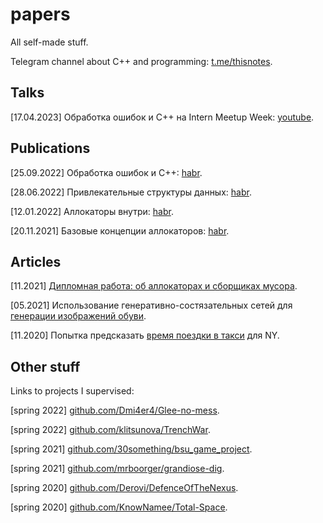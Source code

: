 # papers
All self-made stuff. 

Telegram channel about C++ and programming: [t.me/thisnotes](https://t.me/thisnotes). 

## Talks

[17.04.2023] Обработка ошибок и C++ на Intern Meetup Week: [youtube](https://www.youtube.com/live/5stJKC6UGyI?feature=share&t=532).

## Publications
[25.09.2022] Обработка ошибок и C++: [habr](https://habr.com/ru/post/690038/). 

[28.06.2022] Привлекательные структуры данных: [habr](https://habr.com/ru/post/673776/).

[12.01.2022] Аллокаторы внутри: [habr](https://habr.com/ru/post/645137/).

[20.11.2021] Базовые концепции аллокаторов: [habr](https://habr.com/ru/post/590415/).

## Articles
[11.2021] [Дипломная работа: об аллокаторах и сборщиках мусора](https://github.com/dasfex/papers/blob/main/university_articles/diploma.pdf).

[05.2021] Использование генеративно-состязательных сетей для [генерации изображений обуви](https://github.com/dasfex/papers/blob/main/university_articles/gan/gan.pdf).

[11.2020] Попытка предсказать [время поездки в такси](https://github.com/dasfex/papers/blob/main/university_articles/taxi_trips/text.pdf) для NY.

## Other stuff
Links to projects I supervised:

[spring 2022] [github.com/Dmi4er4/Glee-no-mess](https://github.com/Dmi4er4/Glee-no-mess).

[spring 2022] [github.com/klitsunova/TrenchWar](https://github.com/klitsunova/TrenchWar).

[spring 2021] [github.com/30something/bsu_game_project](https://github.com/30something/bsu_game_project).

[spring 2021] [github.com/mrboorger/grandiose-dig](https://github.com/mrboorger/grandiose-dig).

[spring 2020] [github.com/Derovi/DefenceOfTheNexus](https://github.com/Derovi/DefenceOfTheNexus).

[spring 2020] [github.com/KnowNamee/Total-Space](https://github.com/KnowNamee/Total-Space).
